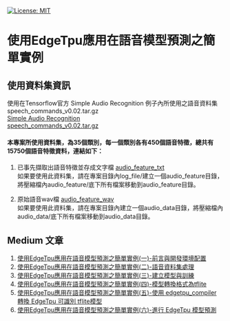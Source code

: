 [![License: MIT](https://img.shields.io/badge/License-MIT-red.svg)](https://opensource.org/licenses/MIT)

# 使用EdgeTpu應用在語音模型預測之簡單實例

使用資料集資訊
--
使用在Tensorflow官方 Simple Audio Recognition 例子內所使用之語音資料集speech_commands_v0.02.tar.gz<br/>
[Simple Audio Recognition](https://www.tensorflow.org/tutorials/sequences/audio_recognition)<br/>
[speech_commands_v0.02.tar.gz](https://storage.cloud.google.com/download.tensorflow.org/data/speech_commands_v0.02.tar.gz)<br/>
<p></p>

#### 本專案所使用資料集，為35個類別，每一個類別各有450個語音特徵，總共有15750個語音特徵資料，連結如下：<br/>
1. 已事先擷取出語音特徵並存成文字檔
[audio_feature_txt](https://drive.google.com/open?id=11X-vlDNjCH4t98fRs5reBuSXolAUeh7b)<br/>
如果要使用此資料集，請在專案目錄內log_file/建立一個audio_feature目錄，將壓縮檔內audio_feature/底下所有檔案移動到audio_feature目錄。

2.  原始語音wav檔
[audio_feature_wav](https://drive.google.com/open?id=1xnBpX8WsJtV2hbcY90O0Pw17sXZmpi80)<br/>
如果要使用此資料集，請在專案目錄內建立一個audio_data目錄，將壓縮檔內audio_data/底下所有檔案移動到audio_data目錄。


Medium 文章
--
1. [使用EdgeTpu應用在語音模型預測之簡單實例(一)-前言與開發環境配置]()<br/>
2. [使用EdgeTpu應用在語音模型預測之簡單實例(二)-語音資料集處理]()<br/>
3. [使用EdgeTpu應用在語音模型預測之簡單實例(三)-建立模型與訓練]()<br/>
4. [使用EdgeTpu應用在語音模型預測之簡單實例(四)-模型轉換格式為tflite]()<br/>
5. [使用EdgeTpu應用在語音模型預測之簡單實例(五)-使用 edgetpu_compiler 轉換 EdgeTpu 可識別 tflite模型]()<br/>
6. [使用EdgeTpu應用在語音模型預測之簡單實例(六)-進行 EdgeTpu 模型預測]()<br/>

